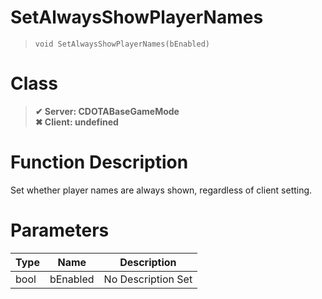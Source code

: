 # SetAlwaysShowPlayerNames
> `void SetAlwaysShowPlayerNames(bEnabled)`
# Class
> __✔ Server: CDOTABaseGameMode__  
> __✖ Client: undefined__  
# Function Description
Set whether player names are always shown, regardless of client setting.
# Parameters
Type|Name|Description
--|--|--
bool|bEnabled|No Description Set

